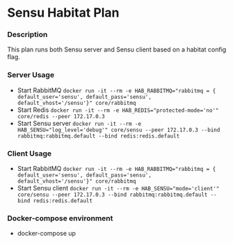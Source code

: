 # Sensu Habitat Plan

### Description
This plan runs both Sensu server and Sensu client based on a habitat config flag.

### Server Usage

* Start RabbitMQ `docker run -it --rm -e HAB_RABBITMQ="rabbitmq = { default_user='sensu', default_pass='sensu', default_vhost='/sensu'}" core/rabbitmq`
* Start Redis `docker run -it --rm -e HAB_REDIS="protected-mode='no'" core/redis --peer 172.17.0.3`
* Start Sensu server `docker run -it --rm -e HAB_SENSU="log_level='debug'" core/sensu --peer 172.17.0.3 --bind rabbitmq:rabbitmq.default --bind redis:redis.default`


### Client Usage

* Start RabbitMQ `docker run -it --rm -e HAB_RABBITMQ="rabbitmq = { default_user='sensu', default_pass='sensu', default_vhost='/sensu'}" core/rabbitmq`
* Start Sensu client `docker run -it --rm -e HAB_SENSU="mode='client'" core/sensu --peer 172.17.0.3 --bind rabbitmq:rabbitmq.default --bind redis:redis.default`

### Docker-compose environment

* docker-compose up

